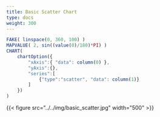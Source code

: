 ```yaml
---
title: Basic Scatter Chart
type: docs
weight: 300
---
```


```js
FAKE( linspace(0, 360, 100) )
MAPVALUE( 2, sin((value(0)/180)*PI) )
CHART(
    chartOption({
        "xAxis":{ "data": column(0) },
        "yAxis":{},
        "series":[
            {"type":"scatter", "data": column(1)}
        ]
    })
)
```

{{< figure src="../../img/basic_scatter.jpg" width="500" >}}

